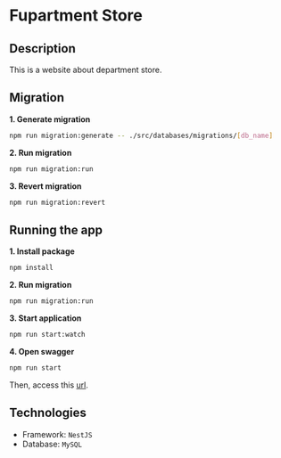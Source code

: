 # Fupartment Store

## Description
This is a website about department store.

## Migration
**1. Generate migration**
```bash
npm run migration:generate -- ./src/databases/migrations/[db_name]
```
**2. Run migration**
```bash
npm run migration:run
```
**3. Revert migration**
```bash
npm run migration:revert
```

## Running the app 
**1. Install package**
```bash
npm install
```
**2. Run migration**
```bash
npm run migration:run
```
**3. Start application**
```bash
npm run start:watch
```
**4. Open swagger**
```bash
npm run start
```
Then, access this [url](http://localhost:5000/api-docs).

## Technologies
- Framework: `NestJS`
- Database: `MySQL`